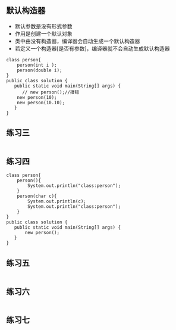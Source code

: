 ## 默认构造器
* 默认参数是没有形式参数  
* 作用是创建一个默认对象
* 类中由没有构造器，编译器会自动生成一个默认构造器
* 若定义一个构造器[是否有参数]，编译器就不会自动生成默认构造器
```
class person{
    person(int i );
    person(double i);
}
public class solution {
   public static void main(String[] args) {
	  // new person();//报错
    new person(10);
    new person(10.10);
   }
}
```


## 练习三
```
```
## 练习四
```
class person{
	person(){
		System.out.println("class:person");
	}
	person(char c){
		System.out.println(c);
		System.out.println("class:person");
	}
}
public class solution {
   public static void main(String[] args) {
	   new person();
   }
}
```
## 练习五
```
```
## 练习六
```
```
## 练习七
```
```
